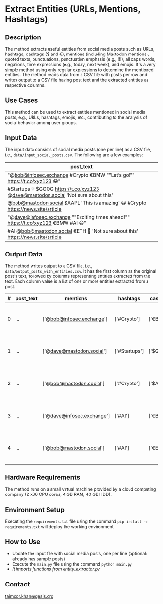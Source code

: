 # Extract Entities (URLs, Mentions, Hashtags)

## Description

The method extracts useful entities from social media posts such as URLs, hashtags, cashtags ($ and €), mentions (including Mastodon mentions), quoted texts, punctuations, punctuation emphasis (e.g., !!!), all caps words, negations, time expressions (e.g., today, next week), and emojis. It's a very simple method using only regular expressions to determine the mentioned entities. The method reads data from a CSV file with posts per row and writes output to a CSV file having post text and the extracted entities as respective columns.

## Use Cases

This method can be used to extract entities mentioned in social media posts, e.g., URLs, hashtags, emojis, etc., contributing to the analysis of social behavior among user groups.

## Input Data

The input data consists of social media posts (one per line) as a CSV file, i.e., `data/input_social_posts.csv`. The following are a few examples:

|post_text|
|---------|
|"@bob@infosec.exchange #Crypto €BMW ""Let’s go!"" https://t.co/xyz123 😀"|
|#Startups 💡 $GOOG https://t.co/xyz123 @dave@mastodon.social 'Not sure about this'|
|@bob@mastodon.social $AAPL 'This is amazing' 😀 #Crypto https://news.site/article|
|"@dave@infosec.exchange ""Exciting times ahead!"" https://t.co/xyz123 €BMW #AI 😀"|
|#AI @bob@mastodon.social €ETH 🚀 'Not sure about this' https://news.site/article|

## Output Data

The method writes output to a CSV file, i.e., `data/output_posts_with_entities.csv`. It has the first column as the original post's text, followed by columns representing entities extracted from the text. Each column value is a list of one or more entities extracted from a post.

| # | post_text | mentions | hashtags | cashtags | URLs | quoted_text | punctuations | punctuation_emphasis | all_caps | negations | time_expressions | emojis |
| - | --------- | -------- | -------- | -------- | ---- | ----------- | ------------ | -------------------- | -------- | --------- | ---------------- | ------ |
|0|...|['@bob@infosec.exchange']|['#Crypto']|['€BMW']|['https://t.co/xyz123']|"[('Let’s go!', '')]"|"['@', '@', '.', '#', '€', '""', '’', '!', '""', ':', '/', '/', '.', '/', '😀']"|[]|['BMW']|[]|[]|['😀']|
|1|...|['@dave@mastodon.social']|['#Startups']|['$GOOG']|['https://t.co/xyz123']|"[('', 'Not sure about this')]"|"['#', '💡', '$', ':', '/', '/', '.', '/', '@', '@', '.', ""'"", ""'""]"|[]|['GOOG']|['not']|[]|['💡']|
|2|...|['@bob@mastodon.social']|['#Crypto']|['$AAPL']|['https://news.site/article']|"[('', 'This is amazing')]"|"['@', '@', '.', '$', ""'"", ""'"", '😀', '#', ':', '/', '/', '.', '/']"|[]|['AAPL']|[]|[]|['😀']|
|3|...|['@dave@infosec.exchange']|['#AI']|['€BMW']|['https://t.co/xyz123']|"[('Exciting times ahead!', '')]"|"['@', '@', '.', '""', '!', '""', ':', '/', '/', '.', '/', '€', '#', '😀']"|[]|"['BMW', 'AI']"|[]|['times']|['😀']|
|4|...|['@bob@mastodon.social']|['#AI']|['€ETH']|['https://news.site/article']|"[('', 'Not sure about this')]"|"['#', '@', '@', '.', '€', '🚀', ""'"", ""'"", ':', '/', '/', '.', '/']"|[]|"['AI', 'ETH']"|['not']|[]|['🚀']|

## Hardware Requirements

The method runs on a small virtual machine provided by a cloud computing company (2 x86 CPU cores, 4 GB RAM, 40 GB HDD).
  
## Environment Setup

Executing the `requirements.txt` file using the command `pip install -r requirements.txt` will deploy the working environment.

## How to Use

- Update the input file with social media posts, one per line (optional: already has sample posts)
- Execute the `main.py` file using the command `python main.py`
- *It imports functions from entity_extractor.py*

## Contact

[taimoor.khan@gesis.org](mailto:taimoor.khan@gesis.org)
